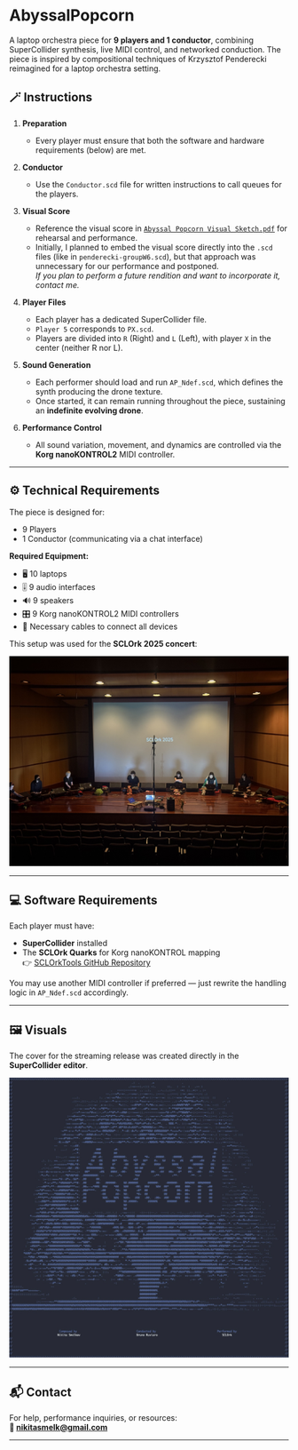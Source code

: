 # AbyssalPopcorn

A laptop orchestra piece for **9 players and 1 conductor**, combining SuperCollider synthesis, live MIDI control, and networked conduction. The piece is inspired by compositional techniques of Krzysztof Penderecki reimagined for a laptop orchestra setting. 



## 🪄 Instructions

1. **Preparation**
   - Every player must ensure that both the software and hardware requirements (below) are met.

2. **Conductor**
   - Use the `Conductor.scd` file for written instructions to call queues for the players.

3. **Visual Score**
   - Reference the visual score in [`Abyssal Popcorn Visual Sketch.pdf`](Abyssal%20Popcorn%20Visual%20Sketch.pdf) for rehearsal and performance.
   - Initially, I planned to embed the visual score directly into the `.scd` files (like in `penderecki-groupW6.scd`), but that approach was unnecessary for our performance and postponed.  
     *If you plan to perform a future rendition and want to incorporate it, contact me.*

4. **Player Files**
   - Each player has a dedicated SuperCollider file.
   - `Player 5` corresponds to `PX.scd`.
   - Players are divided into `R` (Right) and `L` (Left), with player `X` in the center (neither R nor L).

5. **Sound Generation**
   - Each performer should load and run `AP_Ndef.scd`, which defines the synth producing the drone texture.
   - Once started, it can remain running throughout the piece, sustaining an **indefinite evolving drone**.

6. **Performance Control**
   - All sound variation, movement, and dynamics are controlled via the **Korg nanoKONTROL2** MIDI controller.

---

## ⚙️ Technical Requirements

The piece is designed for:

- 9 Players  
- 1 Conductor (communicating via a chat interface)

**Required Equipment:**

- 🖥️ 10 laptops  
- 🎚️ 9 audio interfaces  
- 🔊 9 speakers  
- 🎛️ 9 Korg nanoKONTROL2 MIDI controllers  
- 🔌 Necessary cables to connect all devices

This setup was used for the **SCLOrk 2025 concert**:

<p align="center">
  <img src="setup.jpeg" alt="Setup" width="800"/>
</p>

---

## 💻 Software Requirements

Each player must have:

- **SuperCollider** installed  
- The **SCLOrk Quarks** for Korg nanoKONTROL mapping  
  👉 [SCLOrkTools GitHub Repository](https://github.com/SCLOrkHub/SCLOrkTools/)

You may use another MIDI controller if preferred — just rewrite the handling logic in `AP_Ndef.scd` accordingly.

---

## 🖼️ Visuals

The cover for the streaming release was created directly in the **SuperCollider editor**.

<p align="center">
  <img src="AbyssalPopcorn-cvr.jpg" alt="Abyssal Popcorn Cover" width="600"/>
</p>

---

## 📬 Contact

For help, performance inquiries, or resources:  
**📧 nikitasmelk@gmail.com**

---
